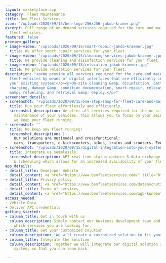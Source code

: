 ```yaml
---
layout: marketplace-app
category: Fleet Maintenance
title: Ben Fleet Services
icon: "/uploads/2020/09/15/ben-logo-256x256-jakob-kramer.png"
excerpt: Full range of on-demand services required for the care and maintenance of
  fleet vehicles.
featured: false
preview_gallery:
- image-video: "/uploads/2020/09/15/smart-repair-jakob-kraemer.jpg"
  title: We offer smart repair services for your fleet.
- image-video: "/uploads/2020/09/15/cleaning-services-jakob-kraemer.jpg"
  title: We provide cleaning and disinfection services for your fleet.
- image-video: "/uploads/2020/09/15/relocation-jakob-kraemer.jpg"
  title: We provide relocation services for your fleet.
description: "<p>We provide all services required for the care and maintenance of
  fleet vehicles by means of digital interfaces that are efficiently integrated into
  your existing system:</p><p>On-site cleaning &amp; disinfection, battery swaps &amp;
  charging, damage &amp; condition documentation, smart-repair, relocation, charging
  &amp; refueling, and retrieval &amp; deploy.</p>"
screenshot_details:
- screenshot: "/uploads/2020/09/15/one-stop-shop-for-fleet-care-and-maintenance-jakob-kraemer.jpg"
  title: Run your fleet effortlessly and efficiently.
  screenshot_description: We offer all services required for the on-site care and
    maintenance of your vehicles. This allows you to focus on your main tasks while
    we keep your fleet running.
- screenshot: ''
  title: We keep any fleet running!
  screenshot_description: |-
    Our solutions are mutimodal and crossfunctional:
    cars, transporters, e-kickscooters, bikes, trains and scooters. Even airtaxis. Stationary and free-floating.
- screenshot: "/uploads/2020/09/15/digital-integration-into-your-system-jakob-kraemer.jpg"
  title: Integrate us seamlessly.
  screenshot_description: API real time status updates & data exchange optimise routing
    & scheduling which allows for an increased availability of your fleet.
app_details:
- detail_title: Developer Website
  detail_content: <a href="https://www.benfleetservices.com/" title="https://www.benfleetservices.com/">https://www.benfleetservices.com/</a><br>
- detail_title: Privacy policy
  detail_content: <a href="https://www.benfleetservices.com/datenschutz" title="https://www.benfleetservices.com/datenschutz">https://www.benfleetservices.com/datenschutz</a><br>
- detail_title: Terms of services
  detail_content: <a href="https://www.benfleetservices.com/agb-kunden" title="https://www.benfleetservices.com/agb-kunden">https://www.benfleetservices.com/agb-kunden</a><br>
access_needed:
- Vehicle Data
- Deliver API credentials
getting_started:
- column_title: Get in touch with us
  column_description: Simply contact our business development team and let them know
    which services you are looking for.
- column_title: Get your customized solution
  column_description: 'We will create a customized solution to fit your requirements. '
- column_title: Integrate the solution
  column_description: Together we will integrate our digital solution into your existing
    system, so that you can lean back.

---
```

